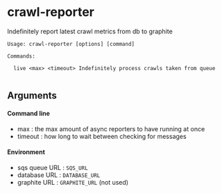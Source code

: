 # crawl-reporter

Indefinitely report latest crawl metrics from db to graphite

```
Usage: crawl-reporter [options] [command]

Commands:

  live <max> <timeout> Indefinitely process crawls taken from queue
  
```

## Arguments

#### Command line
* max     : the max amount of async reporters to have running at once
* timeout : how long to wait between checking for messages

#### Environment
* sqs queue URL : `SQS_URL`
* database URL  : `DATABASE_URL`
* graphite URL  : `GRAPHITE_URL` (not used)
